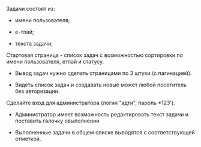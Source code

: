 Задачи состоят из:

- имени пользователя;
- е-тпай;

- текста задачи;

Стартовая страница - список задач с возможностью сортировки по имени
пользователя, етлай и статусу.

- Вывод задач нужно сделать страницами по 3 штуки (с пагинацией).

- Видеть список задач и создавать новые может любой посетитель без авторизации.

Сделайте вход для администратора (логин "адти", пароль *123').

- Администратор имеет возможность редактировать текст задачи и поставить галочку
овыполнении

- Выполненные задачи в общем списке выводятся с соответствующей отметкой.
